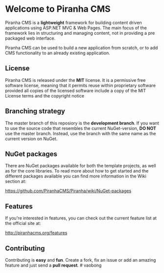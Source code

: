 # Welcome to Piranha CMS

Piranha CMS is a **lightweight** framework for building content driven applications using ASP.NET MVC & Web Pages. The main focus of the framework lies in structuring and managing content, not in providing a pre packaged web interface. 

Piranha CMS can be used to build a new application from scratch, or to add CMS functionality to an already existing application. 

## License

Piranha CMS is released under the **MIT** license. It is a permissive free software license, meaning that it permits reuse within proprietary software provided all copies of the licensed software include a copy of the MIT License terms and the copyright notice

## Branching strategy

The master branch of this reposiory is the **development branch**. If you want to use the source code that resembles the current NuGet-version, **DO NOT** use the master branch. Instead, use the branch with the same name as the current version on NuGet. 

## NuGet packages

There are NuGet packages available for both the template projects, as well as for the core libraries. To read more about how to get started and the different packages available you can find more information in the Wiki section at:

<a href="https://github.com/PiranhaCMS/Piranha/wiki/NuGet-packages">https://github.com/PiranhaCMS/Piranha/wiki/NuGet-packages</a>

## Features

If you're interested in features, you can check out the current feature list at the official site at:

<a href="http://piranhacms.org/features">http://piranhacms.org/features</a>

## Contributing

Contributing is **easy** and **fun**. Create a fork, fix an issue or add an amazing feature and just send a **pull request**. 
#   v a o b o n g  
 